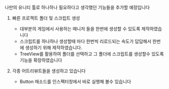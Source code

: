 나만의 유니티 툴로 하나하나 필요하다고 생각했던 기능들을 추가할 예정입니다

1. 빠른 프로젝트 폴더 및 스크립트 생성
   - 대부분의 게임에서 사용하는 매니저 들을 한번에 생성할 수 있도록 제작하였습니다
   - 스크립트를 하나하나 생성할때 마다 한번씩 리로드되는 속도가 답답해서 한번에 생성하기 위해 제작하였습니다.
   - TreeView를 활용하여 폴더를 선택하고 그 폴더에 스크립트를 생성할수 있도록 기능을 확장하였습니다

3. 각종 어트리뷰트들을 생성하고 있습니다
   - Button 매소드를 인스펙터창에서 바로 실행해 볼수 있습니다
